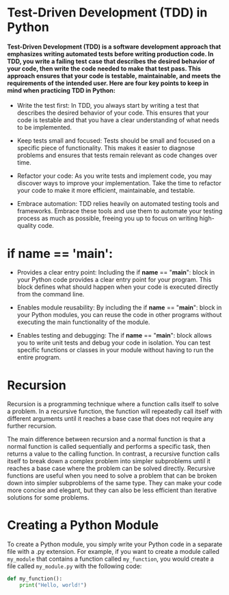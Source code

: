 # Test-Driven Development (TDD) in Python

#### Test-Driven Development (TDD) is a software development approach that emphasizes writing automated tests before writing production code. In TDD, you write a failing test case that describes the desired behavior of your code, then write the code needed to make that test pass. This approach ensures that your code is testable, maintainable, and meets the requirements of the intended user. Here are four key points to keep in mind when practicing TDD in Python:

* Write the test first: In TDD, you always start by writing a test that describes the desired behavior of your code. This ensures that your code is testable and that you have a clear understanding of what needs to be implemented.

* Keep tests small and focused: Tests should be small and focused on a specific piece of functionality. This makes it easier to diagnose problems and ensures that tests remain relevant as code changes over time.

* Refactor your code: As you write tests and implement code, you may discover ways to improve your implementation. Take the time to refactor your code to make it more efficient, maintainable, and testable.

* Embrace automation: TDD relies heavily on automated testing tools and frameworks. Embrace these tools and use them to automate your testing process as much as possible, freeing you up to focus on writing high-quality code.

# if __name__ == '__main__':


* Provides a clear entry point: Including the if __name__ == "__main__": block in your Python code provides a clear entry point for your program. This block defines what should happen when your code is executed directly from the command line.

* Enables module reusability: By including the if __name__ == "__main__": block in your Python modules, you can reuse the code in other programs without executing the main functionality of the module.

* Enables testing and debugging: The if __name__ == "__main__": block allows you to write unit tests and debug your code in isolation. You can test specific functions or classes in your module without having to run the entire program.

# Recursion

Recursion is a programming technique where a function calls itself to solve a problem. In a recursive function, the function will repeatedly call itself with different arguments until it reaches a base case that does not require any further recursion.

The main difference between recursion and a normal function is that a normal function is called sequentially and performs a specific task, then returns a value to the calling function. In contrast, a recursive function calls itself to break down a complex problem into simpler subproblems until it reaches a base case where the problem can be solved directly. Recursive functions are useful when you need to solve a problem that can be broken down into simpler subproblems of the same type. They can make your code more concise and elegant, but they can also be less efficient than iterative solutions for some problems.

# Creating a Python Module

To create a Python module, you simply write your Python code in a separate file with a .py extension. For example, if you want to create a module called `my_module` that contains a function called `my_function`, you would create a file called `my_module.py` with the following code:

```python
def my_function():
    print("Hello, world!")
 ```
 
 
    
